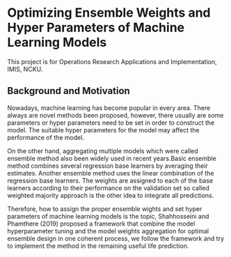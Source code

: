 Optimizing Ensemble Weights and Hyper Parameters of Machine Learning Models
===

This project is for Operations Research Applications and Implementation, IMIS, NCKU.

## Background and Motivation

Nowadays, machine learning has become popular in every area. There always are novel methods been proposed, however, there usually are some parameters or hyper parameters need to be set in order to construct the model. The suitable hyper parameters for the model may affect the performance of the model.

On the other hand, aggregating multiple models which were called ensemble method also been widely used in recent years.Basic ensemble method combines several regression base learners by averaging their estimates. Another ensemble method uses the linear combination of the regression base learners. The weights are assigned to each of the base learners according to their performance on the validation set so called weighted majority approach is the other idea to integrate all predictions.

Therefore, how to assign the proper ensemble wights and set hyper parameters of machine learning models is the topic, Shahhosseini and Phamthere (2019) proposed a framework that combine the model hyperparameter tuning and the model weights aggregation for optimal ensemble design in one coherent process, we follow the framework and try to implement the method in the remaining useful life prediction.

